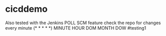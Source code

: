 # cicddemo
Also tested with the Jenkins POLL SCM feature
check the repo for changes every minute (* * * * *)
MINUTE HOUR DOM MONTH DOW
#testing1
